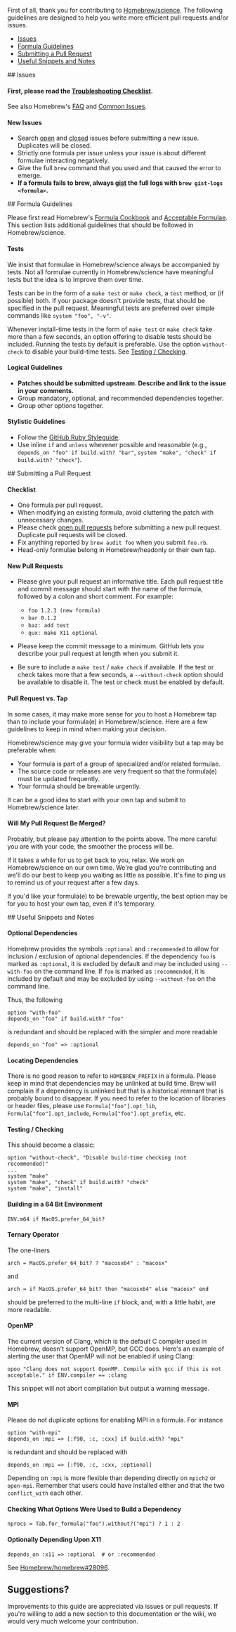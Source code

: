 First of all, thank you for contributing to [Homebrew/science](https://github.com/Homebrew/homebrew-science). The following guidelines are designed to help you write more efficient pull requests and/or issues.

* [Issues](#issues)
* [Formula Guidelines](#formula)
* [Submitting a Pull Request](#pull)
* [Useful Snippets and Notes](#notes)

<a name="issues"/>
## Issues

#### First, please read the [Troubleshooting Checklist](https://github.com/Homebrew/homebrew/wiki/troubleshooting).

See also Homebrew's [FAQ](https://github.com/Homebrew/homebrew/wiki/FAQ) and [Common Issues](https://github.com/Homebrew/homebrew/wiki/Common-Issues).

#### New Issues

* Search [open](https://github.com/Homebrew/homebrew-science/issues?state=open) and [closed](https://github.com/Homebrew/homebrew-science/issues?page=1&state=closed) issues before submitting a new issue. Duplicates will be closed.
* Strictly one formula per issue unless your issue is about different formulae interacting negatively.
* Give the full `brew` command that you used and that caused the error to emerge.
* **If a formula fails to brew, always [gist](https://gist.github.com) the full logs with `brew gist-logs <formula>`.**

<a name="formula"/>
## Formula Guidelines

Please first read Homebrew's [Formula Cookbook](https://github.com/Homebrew/homebrew/wiki/Formula-Cookbook) and [Acceptable Formulae](https://github.com/Homebrew/homebrew/wiki/Acceptable-Formulae). This section lists additional guidelines that should be followed in Homebrew/science.

#### Tests

We insist that formulae in Homebrew/science always be accompanied by tests. Not all formulae currently in Homebrew/science have meaningful tests but the idea is to improve them over time.

Tests can be in the form of a `make test` or `make check`, a `test` method, or (if possible) both. If your package doesn't provide tests, that should be specified in the pull request. Meaningful tests are preferred over simple commands like `system "foo", "-v"`.

Whenever install-time tests in the form of `make test` or `make check` take more than a few seconds, an option offering to disable tests should be included. Running the tests by default is preferable. Use the option `without-check` to disable your build-time tests. See [Testing / Checking](#testing--checking).

#### Logical Guidelines

* **Patches should be submitted upstream. Describe and link to the issue in your comments.**
* Group mandatory, optional, and recommended dependencies together.
* Group other options together.

#### Stylistic Guidelines

* Follow the [GitHub Ruby Styleguide](https://github.com/styleguide/ruby).
* Use inline `if` and `unless` whevener possible and reasonable (e.g., `depends_on "foo" if build.with? "bar"`, `system "make", "check" if build.with? "check"`).

<a name="pull"/>
## Submitting a Pull Request

#### Checklist

* One formula per pull request.
* When modifying an existing formula, avoid cluttering the patch with unnecessary changes.
* Please check [open pull requests](https://github.com/Homebrew/homebrew-science/pulls) before submitting a new pull request. Duplicate pull requests will be closed.
* Fix anything reported by `brew audit foo` when you submit `foo.rb`.
* Head-only formulae belong in Homebrew/headonly or their own tap.

#### New Pull Requests

* Please give your pull request an informative title. Each pull request title and commit message should start with the name of the formula, followed by a colon and short comment. For example:
    - `foo 1.2.3 (new formula)`
    - `bar 0.1.2`
    - `baz: add test`
    - `qux: make X11 optional`

* Please keep the commit message to a minimum. GitHub lets you describe your pull request at length when you submit it.
* Be sure to include a `make test` / `make check` if available. If the test or check takes more that a few seconds, a `--without-check` option should be available to disable it. The test or check must be enabled by default.

#### Pull Request vs. Tap

In some cases, it may make more sense for you to host a Homebrew tap than to include your formula(e) in Homebrew/science. Here are a few guidelines to keep in mind when making your decision.

Homebrew/science may give your formula wider visibility but a tap may be preferable when:

* Your formula is part of a group of specialized and/or related formulae.
* The source code or releases are very frequent so that the formula(e) must be updated frequently.
* Your formula should be brewable urgently.

It can be a good idea to start with your own tap and submit to Homebrew/science later.

#### Will My Pull Request Be Merged?

Probably, but please pay attention to the points above. The more careful you are with your code, the smoother the process will be.

If it takes a while for us to get back to you, relax. We work on Homebrew/science on our own time. We're glad you're contributing and we'll do our best to keep you waiting as little as possible. It's fine to ping us to remind us of your request after a few days.

If you'd like your formula(e) to be brewable urgently, the best option may be for you to host your own tap, even if it's temporary.

<a name="notes"/>
## Useful Snippets and Notes

#### Optional Dependencies

Homebrew provides the symbols `:optional` and `:recommended` to allow for inclusion / exclusion of optional dependencies. If the dependency `foo` is marked as `:optional`, it is excluded by default and may be included using `--with-foo` on the command line. If `foo` is marked as `:recommended`, it is included by default and may be excluded by using `--without-foo` on the command line.

Thus, the following

    option "with-foo"
    depends_on "foo" if build.with? "foo"

is redundant and should be replaced with the simpler and more readable

    depends_on "foo" => :optional

#### Locating Dependencies

There is no good reason to refer to `HOMEBREW_PREFIX` in a formula. Please keep in mind that dependencies may be unlinked at build time. Brew will complain if a dependency is unlinked but that is a historical remnant that is probably bound to disappear. If you need to refer to the location of libraries or header files, please use `Formula["foo"].opt_lib`,  `Formula["foo"].opt_include`, `Formula["foo"].opt_prefix`, etc.

#### Testing / Checking

This should become a classic:

    option "without-check", "Disable build-time checking (not recommended)"
    ...
    system "make"
    system "make", "check" if build.with? "check"
    system "make", "install"

#### Building in a 64 Bit Environment

    ENV.m64 if MacOS.prefer_64_bit?

#### Ternary Operator

The one-liners

    arch = MacOS.prefer_64_bit? ? "macosx64" : "macosx"

and

    arch = if MacOS.prefer_64_bit? then "macosx64" else "macosx" end

should be preferred to the multi-line `if` block, and, with a little habit, are more readable.

#### OpenMP

The current version of Clang, which is the default C compiler used in Homebrew, doesn't support OpenMP, but GCC does. Here's an example of alerting the user that OpenMP will not be enabled if using Clang:

    opoo "Clang does not support OpenMP. Compile with gcc if this is not acceptable." if ENV.compiler == :clang

This snippet will not abort compilation but output a warning message.

#### MPI

Please do not duplicate options for enabling MPI in a formula. For instance

    option "with-mpi"
    depends_on :mpi => [:f90, :c, :cxx] if build.with? "mpi"

is redundant and should be replaced with

    depends_on :mpi => [:f90, :c, :cxx, :optional]

Depending on `:mpi` is more flexible than depending directly on `mpich2` or `open-mpi`. Remember that users could have installed either and that the two `conflict_with` each other.

#### Checking What Options Were Used to Build a Dependency

    nprocs = Tab.for_formula("foo").without?("mpi") ? 1 : 2

#### Optionally Depending Upon X11

    depends_on :x11 => :optional  # or :recommended

See [Homebrew/homebrew#28096](https://github.com/Homebrew/homebrew/pull/28096).

## Suggestions?

Improvements to this guide are appreciated via issues or pull requests. If you're willing to add a new section to this documentation or the wiki, we would very much welcome your contribution.
